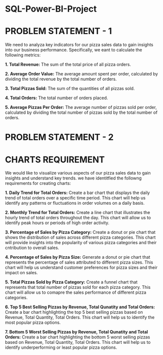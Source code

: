 # SQL-Power-BI-Project

# PROBLEM STATEMENT - 1
We need to analyza key indicators for our pizza sales data to gain insights into our business performance. Specifically, we eant to calculate the following metrics:

**1. Total Revenue:** The sum of the total price of all pizza orders.

**2. Average Order Value:** The average amount spent per order, calculated by dividing the total revenue by the total number of orders. 

**3. Total Pizzas Sold:** The sum of the quantities of all pizzas sold.

**4. Total Orders:** The total number of orders placed.

**5. Average Pizzas Per Order:** The average number of pizzas sold per order, calculated by dividing the total number of pizzas sold by the total number of orders.

# PROBLEM STATEMENT - 2
# CHARTS REQUIREMENT
We would like to visualize various aspects of our pizza sales data to gain insights and understand key trends. we have identitfied the followng requirements for creating charts:

**1. Daily Trend for Total Orders:**
Create a bar chart that displays the daily trend of total orders over a specific time period. This chart will help us identify any patterns or fluctuations in order volumes on a daily basis.

**2. Monthly Trend for Total Orders:**
Create a line chart that illustrates the hourly trend of total orders throughout the day. This chart will allow us to identify peak hours or periods of high order activity.

**3. Percentage of Sales by Pizza Category:**
Create a donut or pie chart that shows the distribution of sales across different pizza categories. This chart will provide insights into the popularity of various pizza categories and their cntribution to overall sales.

**4. Percentage of Sales by Pizza Size:**
Generate a donut or pie chart that represents the percentage of sales attributed to different pizza sizes. This chart will help us understand customer preferences for pizza sizes and their impact on sales.

**5. Total Pizzas Sold by Pizza Category:**
Create a funnel chart that represents that total number of pizzas sold for each pizza category. This chart will allow us to comapre the sales performance of different pizza categories.

**6. Top 5 Best Selling Pizzas by Revenue, Total Qunatity and Total Orders:**
Create a bar chart highlighting the top 5 best selling pizzas based on Revenue, Total Quantity, Total Orders. This chart will help us to identify the most popular pizza options.

**7. Bottom 5 Worst Selling Pizzas by Revenue, Total Qunatity and Total Orders:**
Create a bar chart highlighting the bottom 5 worst selling pizzas based on Revenue, Total Quantity, Total Orders. This chart will help us to identify underperforming or least popular pizza options. 















